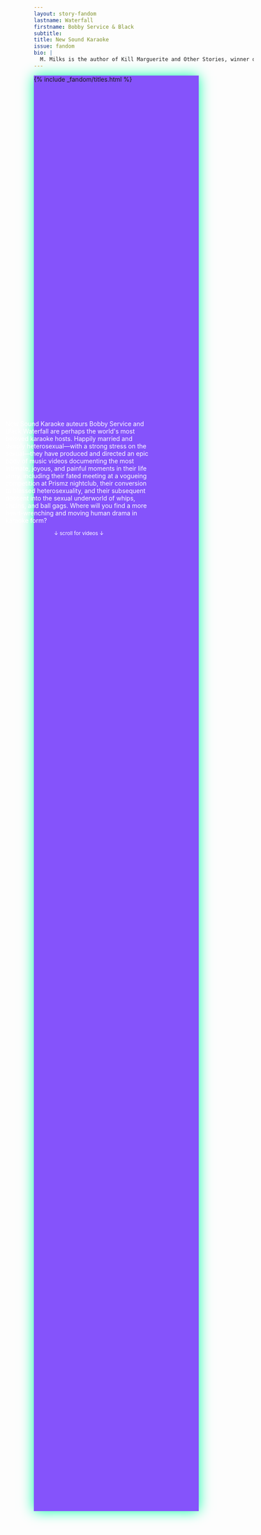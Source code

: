 ```yaml
---
layout: story-fandom
lastname: Waterfall
firstname: Bobby Service & Black
subtitle: 
title: New Sound Karaoke
issue: fandom
bio: |
  M. Milks is the author of Kill Marguerite and Other Stories, winner of the 2015 Devil’s Kitchen Reading Award in Fiction and a Lambda Literary Award finalist; as well as three chapbooks, most recently The Feels, an exploration of fan fiction and affect. They are editor of The &NOW Awards 3: The Best Innovative Writing, 2011-2013 and co-editor of Asexualities: Feminist and Queer Perspectives.
---
```


<style>






.section-intro .inner-section-wrapper {
    background: #8553FB;
    width: 75%;
    height: 82vh;
    box-shadow: 0 0 2em #0affa8;
   

}

.fandom-page-wrapper .title-info {
    padding-top: 2em;
}

.fandom-page-wrapper .title-info, .fandom-page-wrapper .story-title {
    text-align: left;
    margin-left: 1.5%;
}

.section-intro .text-wrapper {
    position: absolute;
    width: 35%;
    left: 17%;
    color: white;
    top: 25%;
}


.section-intro-text {

    background: white;

}



.section-essay p {
    font-size: 2rem;
}

.section-main {
    background-image: radial-gradient(100% 100%, #8553FB 10%, #fff 50%);
}

.section-main .inner-section-wrapper {
    width: 75%;
}





    

</style>

<div class="section-intro section">
            <div class="inner-section-wrapper">
			{% include _fandom/titles.html %}
            </div>
<div class="text-wrapper"><p>New Sound Karaoke auteurs Bobby Service and Black Waterfall are perhaps the world's most beloved karaoke hosts. Happily married and deeply heterosexual&mdash;with a strong stress on the sexual&mdash;they have produced and directed an epic body of music videos documenting the most intimate, joyous, and painful moments in their life story, including their fated meeting at a vogueing competition at Prismz nightclub, their conversion to blessed heterosexuality, and their subsequent descent into the sexual underworld of whips, chains, and ball gags. Where will you find a more heart-wrenching and moving human drama in karaoke form?</p>
        <p style="font-size: smaller; text-align: center;">&darr; scroll for videos &darr; </p>

</div>
</div><!-- /section-intro -->

</div>
<div class="section-main section full-height flex-center">
                <div class="inner-section-wrapper">
<div class="video-wrapper"><div class="video" data-type="vimeo" data-video-id="27051838"></div></div>
</div>
</div><!-- /section-main -->
<div class="section-main section full-height flex-center">
                <div class="inner-section-wrapper">
<div class="video-wrapper"><div class="video" data-type="vimeo" data-video-id="7333235"></div></div>
</div>
</div><!-- /section-main -->
